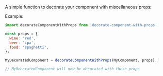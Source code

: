 A simple function to decorate your component with miscellaneous props:

Example:

```js
import decorateComponentWithProps from 'decorate-component-with-props';

const props = {
  wine: 'red',
  beer: 'ipa',
  food: 'spaghetti',
};

MyDecoratedComponent = decorateComponentWithProps(MyComponent, props);

// MyDecoratedComponent will now be decorated with these props
```
